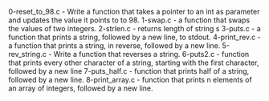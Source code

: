 0-reset_to_98.c - Write a function that takes a pointer to an int as parameter and updates the value it points to to 98.
1-swap.c - a function that swaps the values of two integers.
2-strlen.c - returns length of string s
3-puts.c - a function that prints a string, followed by a new line, to stdout.
4-print_rev.c - a function that prints a string, in reverse, followed by a new line.
5-rev_string.c - Write a function that reverses a string.
6-puts2.c - function that prints every other character of a string, starting with the first character, followed by a new line
7-puts_half.c - function that prints half of a string, followed by a new line.
8-print_array.c - function that prints n elements of an array of integers, followed by a new line.





